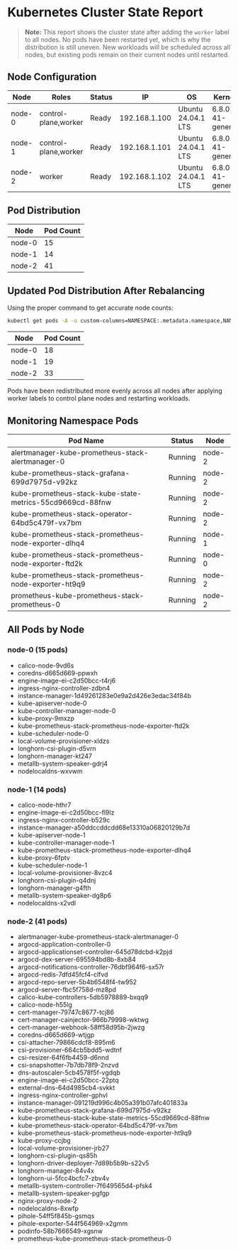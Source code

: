 # Kubernetes Cluster State Report

> **Note:** This report shows the cluster state after adding the `worker` label
> to all nodes. No pods have been restarted yet, which is why the distribution
> is still uneven. New workloads will be scheduled across all nodes, but
> existing pods remain on their current nodes until restarted.

## Node Configuration

| Node    | Roles                  | Status | IP            | OS                | Kernel            | Container Runtime |
|---------|------------------------|--------|---------------|-------------------|-------------------|------------------|
| node-0  | control-plane,worker   | Ready  | 192.168.1.100 | Ubuntu 24.04.1 LTS | 6.8.0-41-generic | containerd://1.7.24 |
| node-1  | control-plane,worker   | Ready  | 192.168.1.101 | Ubuntu 24.04.1 LTS | 6.8.0-41-generic | containerd://1.7.24 |
| node-2  | worker                 | Ready  | 192.168.1.102 | Ubuntu 24.04.1 LTS | 6.8.0-41-generic | containerd://1.7.24 |

## Pod Distribution

| Node    | Pod Count |
|---------|-----------|
| node-0  | 15        |
| node-1  | 14        |
| node-2  | 41        |

## Updated Pod Distribution After Rebalancing

Using the proper command to get accurate node counts:

```bash
kubectl get pods -A -o custom-columns=NAMESPACE:.metadata.namespace,NAME:.metadata.name,NODE:.spec.nodeName | grep -v "^NAMESPACE" | awk '{print $3}' | sort | uniq -c
```

| Node    | Pod Count |
|---------|-----------|
| node-0  | 18        |
| node-1  | 19        |
| node-2  | 33        |

Pods have been redistributed more evenly across all nodes after applying worker labels to control plane nodes and restarting workloads.

## Monitoring Namespace Pods

| Pod Name                                               | Status  | Node    |
|--------------------------------------------------------|---------|---------|
| alertmanager-kube-prometheus-stack-alertmanager-0      | Running | node-2  |
| kube-prometheus-stack-grafana-699d7975d-v92kz          | Running | node-2  |
| kube-prometheus-stack-kube-state-metrics-55cd9669cd-88fnw | Running | node-2  |
| kube-prometheus-stack-operator-64bd5c479f-vx7bm        | Running | node-2  |
| kube-prometheus-stack-prometheus-node-exporter-dlhq4   | Running | node-1  |
| kube-prometheus-stack-prometheus-node-exporter-ftd2k   | Running | node-0  |
| kube-prometheus-stack-prometheus-node-exporter-ht9q9   | Running | node-2  |
| prometheus-kube-prometheus-stack-prometheus-0          | Running | node-2  |

## All Pods by Node

### node-0 (15 pods)

- calico-node-9vd6s
- coredns-d665d669-ppwxh
- engine-image-ei-c2d50bcc-t4rj6
- ingress-nginx-controller-zdbn4
- instance-manager-1d49261283e0e9a2d426e3edac34f84b
- kube-apiserver-node-0
- kube-controller-manager-node-0
- kube-proxy-9mxzp
- kube-prometheus-stack-prometheus-node-exporter-ftd2k
- kube-scheduler-node-0
- local-volume-provisioner-xldzs
- longhorn-csi-plugin-d5vrn
- longhorn-manager-kt247
- metallb-system-speaker-gdrj4
- nodelocaldns-wxvwm

### node-1 (14 pods)

- calico-node-hthr7
- engine-image-ei-c2d50bcc-fl9lz
- ingress-nginx-controller-b529c
- instance-manager-a50ddccddcdd68e13310a06820129b7d
- kube-apiserver-node-1
- kube-controller-manager-node-1
- kube-prometheus-stack-prometheus-node-exporter-dlhq4
- kube-proxy-6fptv
- kube-scheduler-node-1
- local-volume-provisioner-8vzc4
- longhorn-csi-plugin-q4dnj
- longhorn-manager-g4fth
- metallb-system-speaker-dg8p6
- nodelocaldns-x2vdl

### node-2 (41 pods)

- alertmanager-kube-prometheus-stack-alertmanager-0
- argocd-application-controller-0
- argocd-applicationset-controller-645d78dcbd-k2pjd
- argocd-dex-server-695594bd8b-8xb84
- argocd-notifications-controller-76dbf964f6-sx57r
- argocd-redis-7dfd45fcf4-clfvd
- argocd-repo-server-5b4b6548f4-tw952
- argocd-server-fbc5f758d-mz8pd
- calico-kube-controllers-5db5978889-bxqq9
- calico-node-h55lg
- cert-manager-79747c8677-tcj86
- cert-manager-cainjector-966b79998-wktwg
- cert-manager-webhook-58ff58d95b-2jwzg
- coredns-d665d669-wtjgp
- csi-attacher-79866cdcf8-895m6
- csi-provisioner-664cb5bdd5-wdtnf
- csi-resizer-64f6fb4459-d6nnd
- csi-snapshotter-7b7db78f9-2nzvd
- dns-autoscaler-5cb4578f5f-vgdqb
- engine-image-ei-c2d50bcc-22ptq
- external-dns-64d4985cb4-svkkt
- ingress-nginx-controller-gphvl
- instance-manager-091219d996c4b05a391b07afc401833a
- kube-prometheus-stack-grafana-699d7975d-v92kz
- kube-prometheus-stack-kube-state-metrics-55cd9669cd-88fnw
- kube-prometheus-stack-operator-64bd5c479f-vx7bm
- kube-prometheus-stack-prometheus-node-exporter-ht9q9
- kube-proxy-ccjbg
- local-volume-provisioner-jrb27
- longhorn-csi-plugin-qs85h
- longhorn-driver-deployer-7d89b5b9b-s22v5
- longhorn-manager-84v4x
- longhorn-ui-5fcc4bcfc7-zbv4v
- metallb-system-controller-7f649565d4-pfsk4
- metallb-system-speaker-pgfgp
- nginx-proxy-node-2
- nodelocaldns-8xwfp
- pihole-54ff5f845b-gsmqs
- pihole-exporter-544f564969-x2gmm
- podinfo-58b7666549-xgsnw
- prometheus-kube-prometheus-stack-prometheus-0
